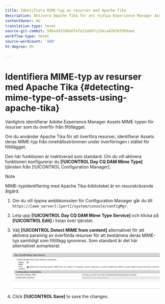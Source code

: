 ```yaml
---
title: Identifiera MIME-typ av resurser med Apache Tika
description: Aktivera Apache Tika för att hjälpa Experience Manager Assets att identifiera MIME-typen för resurser från innehållsströmmen under överföringen i stället för filtillägget.
contentOwner: AG
translation-type: tm+mt
source-git-commit: 566add37d6dd7efe22a99fc234ca42878f050aee
workflow-type: tm+mt
source-wordcount: '160'
ht-degree: 0%

---
```



# Identifiera MIME-typ av resurser med Apache Tika {#detecting-mime-type-of-assets-using-apache-tika}

Vanligtvis identifierar Adobe Experience Manager Assets MIME-typen för resurser som du överför från filtillägget.

Om du använder Apache Tika för att överföra resurser, identifierar Assets deras MIME-typ från innehållsströmmen under överföringen i stället för filtillägget.

Den här funktionen är inaktiverad som standard. Om du vill aktivera funktionen konfigurerar du **[!UICONTROL Day CQ DAM Mime Type]** tjänsten från [!UICONTROL Configuration Manager].

>[!NOTE]
>
>MIME-typidentifiering med Apache Tika-biblioteket är en resurskrävande åtgärd.

1. Om du vill öppna webbkonsolen för Configuration Manager går du till `https://[aem_server]:[port]/system/console/configMgr`.

1. Leta upp **[!UICONTROL Day CQ DAM Mime Type Service]** och klicka på **[!UICONTROL Edit]** i listan över tjänster.

1. Välj **[!UICONTROL Detect MIME from content]** alternativet för att aktivera parsning av överförda resurser för att bestämma deras MIME-typ samtidigt som filtillägg ignoreras. Som standard är det här alternativet avmarkerat.

   ![chlimage_1-333](assets/chlimage_1-333.png)

1. Click **[!UICONTROL Save]** to save the changes.
